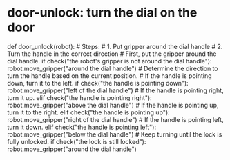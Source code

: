 # door-unlock: turn the dial on the door
def door_unlock(robot):
    # Steps:
    #  1. Put gripper around the dial handle
    #  2. Turn the handle in the correct direction
    # First, put the gripper around the dial handle.
    if check("the robot's gripper is not around the dial handle"):
        robot.move_gripper("around the dial handle")
    # Determine the direction to turn the handle based on the current position.
    # If the handle is pointing down, turn it to the left.
    if check("the handle is pointing down"):
        robot.move_gripper("left of the dial handle")
    # If the handle is pointing right, turn it up.
    elif check("the handle is pointing right"):
        robot.move_gripper("above the dial handle")
    # If the handle is pointing up, turn it to the right.
    elif check("the handle is pointing up"):
        robot.move_gripper("right of the dial handle")
    # If the handle is pointing left, turn it down.
    elif check("the handle is pointing left"):
        robot.move_gripper("below the dial handle")
    # Keep turning until the lock is fully unlocked.
    if check("the lock is still locked"):
        robot.move_gripper("around the dial handle")